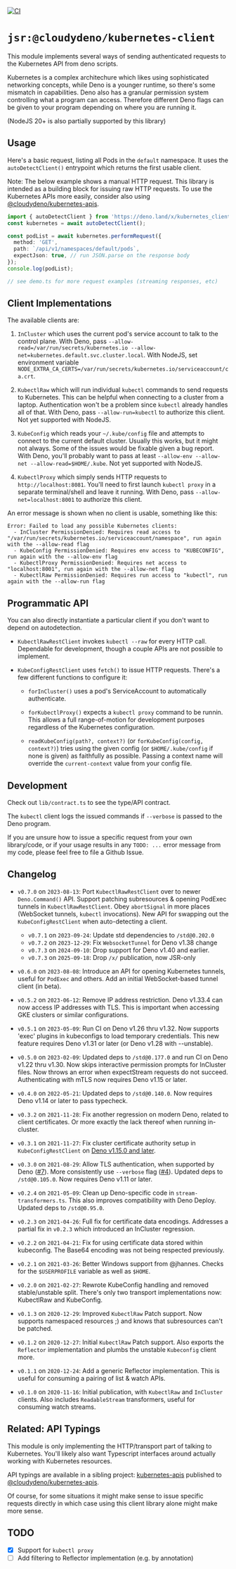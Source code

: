 [![CI](https://github.com/cloudydeno/kubernetes-client/actions/workflows/deno-ci.yaml/badge.svg)](https://github.com/cloudydeno/kubernetes-client/actions/workflows/deno-ci.yaml)

# `jsr:@cloudydeno/kubernetes-client`

This module implements several ways of sending authenticated requests
to the Kubernetes API from deno scripts.

Kubernetes is a complex architechure which likes using sophisticated networking concepts,
while Deno is a younger runtime, so there's some mismatch in capabilities.
Deno also has a granular permission system controlling what a program can access.
Therefore different Deno flags can be given to your program depending on where you are running it.

(NodeJS 20+ is also partially supported by this library)

## Usage

Here's a basic request, listing all Pods in the `default` namespace.
It uses the `autoDetectClient()` entrypoint which returns the first usable client.

Note: The below example shows a manual HTTP request.
This library is intended as a building block for issuing raw HTTP requests.
To use the Kubernetes APIs more easily, consider also using
[@cloudydeno/kubernetes-apis](https://jsr.io/@cloudydeno/kubernetes-apis).

```ts
import { autoDetectClient } from 'https://deno.land/x/kubernetes_client/mod.ts';
const kubernetes = await autoDetectClient();

const podList = await kubernetes.performRequest({
  method: 'GET',
  path: `/api/v1/namespaces/default/pods`,
  expectJson: true, // run JSON.parse on the response body
});
console.log(podList);

// see demo.ts for more request examples (streaming responses, etc)
```

## Client Implementations

The available clients are:

1. `InCluster` which uses the current pod's service account to talk to the control plane.
    With Deno, pass  `--allow-read=/var/run/secrets/kubernetes.io --allow-net=kubernetes.default.svc.cluster.local`.
    With NodeJS, set environment variable `NODE_EXTRA_CA_CERTS=/var/run/secrets/kubernetes.io/serviceaccount/ca.crt`.

1. `KubectlRaw` which will run individual `kubectl` commands to send requests to Kubernetes.
    This can be helpful when connecting to a cluster from a laptop.
    Authentication won't be a problem since `kubectl` already handles all of that.
    With Deno, pass `--allow-run=kubectl` to authorize this client.
    Not yet supported with NodeJS.

1. `KubeConfig` which reads your `~/.kube/config` file and attempts to connect to the current default cluster.
    Usually this works, but it might not always. Some of the issues would be fixable given a bug report.
    With Deno, you'll probably want to pass at least  `--allow-env --allow-net --allow-read=$HOME/.kube`.
    Not yet supported with NodeJS.

1. `KubectlProxy` which simply sends HTTP requests to `http://localhost:8081`.
    You'll need to first launch `kubectl proxy` in a separate terminal/shell and leave it running.
    With Deno, pass `--allow-net=localhost:8001` to authorize this client.

An error message is shown when no client is usable, something like this:

```
Error: Failed to load any possible Kubernetes clients:
  - InCluster PermissionDenied: Requires read access to "/var/run/secrets/kubernetes.io/serviceaccount/namespace", run again with the --allow-read flag
  - KubeConfig PermissionDenied: Requires env access to "KUBECONFIG", run again with the --allow-env flag
  - KubectlProxy PermissionDenied: Requires net access to "localhost:8001", run again with the --allow-net flag
  - KubectlRaw PermissionDenied: Requires run access to "kubectl", run again with the --allow-run flag
```

## Programmatic API

You can also directly instantiate a particular client if you don't want to depend on autodetection.

* `KubectlRawRestClient` invokes `kubectl --raw` for every HTTP call.
    Dependable for development, though a couple APIs are not possible to implement.

* `KubeConfigRestClient` uses `fetch()` to issue HTTP requests. There's a few different functions to configure it:

    * `forInCluster()` uses a pod's ServiceAccount to automatically authenticate.

    * `forKubectlProxy()` expects a `kubectl proxy` command to be runnin. This allows a full range-of-motion for development purposes regardless of the Kubernetes configuration.

    * `readKubeConfig(path?, context?)` (or `forKubeConfig(config, context?)`) tries using the given config (or `$HOME/.kube/config` if none is given) as faithfully as possible. Passing a context name will override the `current-context` value from your config file.

## Development

Check out `lib/contract.ts` to see the type/API contract.

The `kubectl` client logs the issued commands if `--verbose` is passed to the Deno program.

If you are unsure how to issue a specific request from your own library/code,
or if your usage results in any `TODO: ...` error message from my code,
please feel free to file a Github Issue.

## Changelog

* `v0.7.0` on `2023-08-13`:
    Port `KubectlRawRestClient` over to newer `Deno.Command()` API.
    Support patching subresources & opening PodExec tunnels in `KubectlRawRestClient`.
    Obey `abortSignal` in more places (WebSocket tunnels, `kubectl` invocations).
    New API for swapping out the `KubeConfigRestClient` when auto-detecting a client.

    * `v0.7.1` on `2023-09-24`: Update std dependencies to `/std@0.202.0`
    * `v0.7.2` on `2023-12-29`: Fix `WebsocketTunnel` for Deno v1.38 change
    * `v0.7.3` on `2024-09-10`: Drop support for Deno v1.40 and earlier.
    * `v0.7.3` on `2025-09-18`: Drop `/x/` publication, now JSR-only

* `v0.6.0` on `2023-08-08`:
    Introduce an API for opening Kubernetes tunnels, useful for `PodExec` and others.
    Add an initial WebSocket-based tunnel client (in beta).

* `v0.5.2` on `2023-06-12`:
    Remove IP address restriction. Deno v1.33.4 can now access IP addresses with TLS.
    This is important when accessing GKE clusters or similar configurations.

* `v0.5.1` on `2023-05-09`:
    Run CI on Deno v1.26 thru v1.32.
    Now supports 'exec' plugins in kubeconfigs to load temporary credentials.
    This new feature requires Deno v1.31 or later (or Deno v1.28 with --unstable).

* `v0.5.0` on `2023-02-09`:
    Updated deps to `/std@0.177.0` and run CI on Deno v1.22 thru v1.30.
    Now skips interactive permission prompts for InCluster files.
    Now throws an error when expectStream requests do not succeed.
    Authenticating with mTLS now requires Deno v1.15 or later.

* `v0.4.0` on `2022-05-21`:
    Updated deps to `/std@0.140.0`.
    Now requires Deno v1.14 or later to pass typecheck.

* `v0.3.2` on `2021-11-28`:
    Fix another regression on modern Deno, related to client certificates.
    Or more exactly the lack thereof when running in-cluster.

* `v0.3.1` on `2021-11-27`:
    Fix cluster certificate authority setup in `KubeConfigRestClient`
    on [Deno v1.15.0 and later](https://deno.com/blog/v1.15#in-memory-ca-certificates).

* `v0.3.0` on `2021-08-29`:
    Allow TLS authentication, when supported by Deno ([#7](https://github.com/cloudydeno/deno-kubernetes_client/issues/7)).
    More consistently use `--verbose` flag ([#4](https://github.com/cloudydeno/deno-kubernetes_client/issues/4)).
    Updated deps to `/std@0.105.0`.
    Now requires Deno v1.11 or later.

* `v0.2.4` on `2021-05-09`: Clean up Deno-specific code in `stream-transformers.ts`.
    This also improves compatibility with Deno Deploy.
    Updated deps to `/std@0.95.0`.

* `v0.2.3` on `2021-04-26`: Full fix for certificate data encodings.
    Addresses a partial fix in `v0.2.3` which introduced an InCluster regression.

* `v0.2.2` on `2021-04-21`: Fix for using certificate data stored within kubeconfig.
    The Base64 encoding was not being respected previously.

* `v0.2.1` on `2021-03-26`: Better Windows support from @jhannes.
    Checks for the `$USERPROFILE` variable as well as `$HOME`.

* `v0.2.0` on `2021-02-27`: Rewrote KubeConfig handling and removed stable/unstable split.
    There's only two transport implementations now: KubectlRaw and KubeConfig.

* `v0.1.3` on `2020-12-29`: Improved `KubectlRaw` Patch support.
    Now supports namespaced resources ;) and knows that subresources can't be patched.

* `v0.1.2` on `2020-12-27`: Initial `KubectlRaw` Patch support.
    Also exports the `Reflector` implementation and plumbs the unstable `Kubeconfig` client more.

* `v0.1.1` on `2020-12-24`: Add a generic Reflector implementation.
    This is useful for consuming a pairing of list & watch APIs.

* `v0.1.0` on `2020-11-16`: Initial publication, with `KubectlRaw` and `InCluster` clients.
    Also includes `ReadableStream` transformers, useful for consuming watch streams.

## Related: API Typings

This module is only implementing the HTTP/transport part of talking to Kubernetes.
You'll likely also want Typescript interfaces around actually working with Kubernetes resources.

API typings are available in a sibling project:
[kubernetes-apis](https://github.com/danopia/kubernetes-apis)
published to
[@cloudydeno/kubernetes-apis](https://jsr.io/@cloudydeno/kubernetes-apis).

Of course, for some situations it might make sense to issue specific requests directly
in which case using this client library alone might make more sense.

## TODO
* [x] Support for `kubectl proxy`
* [ ] Add filtering to Reflector implementation (e.g. by annotation)
